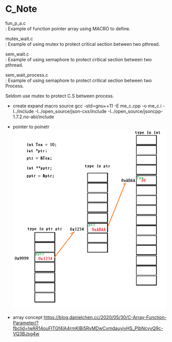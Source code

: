 # C_Note

fun_p_a.c          
: Example of function pointer array using MACRO to define. 

mutex_wait.c       
: Example of using mutex to protect critical section between two pthread.

sem_wait.c         
: Example of using semaphore to protect critical section between two pthread.  

sem_wait_process.c         
: Example of using semaphore to protect critical section between two Process.   

Seldom use mutex to protect C.S between process.

* create expand macro source
gcc -std=gnu++11 -E me_c.cpp  -o me_c.i -I../include -I../open_source/json-cxx/include -I../open_source/jsoncpp-1.7.2.no-abi/include

* pointer to poinetr
![Screenshot](pointer_to_pointer.png) 

* array concept
https://blog.danielchen.cc/2020/05/30/C-Array-Function-Parameter/?fbclid=IwAR14ouFITGf4lA4rmKlBi5RvMDwCvmdauyiyHS_PlbNcvyQ9c-VQ3BJsg4w
